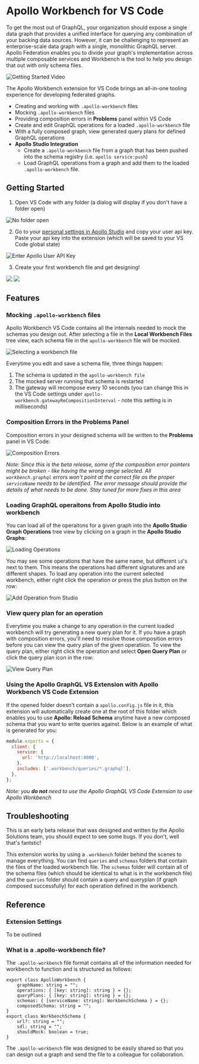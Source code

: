 # Apollo Workbench for VS Code

To get the most out of GraphQL, your organization should expose a single data graph that provides a unified interface for querying any combination of your backing data sources. However, it can be challenging to represent an enterprise-scale data graph with a single, monolithic GraphQL server. Apollo Federation enables you to divide your graph's implementation across multiple composable services and Workbench is the tool to help you design that out with only schema files.

![Getting Started Video](https://storage.googleapis.com/apollo-workbench-vscode/workbench-vscode-getting-started.gif)

The Apollo Workbench extension for VS Code brings an all-in-one tooling experience for developing federated graphs.

- Creating and working with `.apollo-workbench` files
- Mocking `.apollo-workbench` files
- Providing composition errors in **Problems** panel within VS Code
- Create and edit GraphQL operations for a loaded `.apollo-workbench` file
- With a fully composed graph, view generated query plans for defined GraphQL operations
- **Apollo Studio Integration**
  - Create a `.apollo-workbench` file from a graph that has been pushed into the schema registry (i.e. `apollo service:push`)
  - Load GraphQL operations from a graph and add them to the loaded `.apollo-workbench` file.

## Getting Started

1. Open VS Code with any folder (a dialog will display if you don't have a folder open)

![No folder open](https://storage.googleapis.com/apollo-workbench-vscode/workbench-no-folder-open.png)

2. Go to your [personal settings in Apollo Studio](https://studio.apollographql.com/user-settings) and copy your user api key. Paste your api key into the extension (which will be saved to your VS Code global state)

![Enter Apollo User API Key](https://storage.googleapis.com/apollo-workbench-vscode/workbench-add-api-key.png)

3. Create your first workbench file and get designing!

![](https://storage.googleapis.com/apollo-workbench-vscode/workbench-new-graph.png)
![](https://storage.googleapis.com/apollo-workbench-vscode/workbench-new-from-studio-graph.png)

## Features

### Mocking `.apollo-workbench` files

Apollo Workbench VS Code contains all the internals needed to mock the schemas you design out. After selecting a file in the **Local Workbench Files** tree view, each schema file in the `apollo-workbench` file will be mocked.

![Selecting a workbench file](https://storage.googleapis.com/apollo-workbench-vscode/workbench-selecting-wbFile.png)

Everytime you edit and save a schema file, three things happen:

1. The schema is updated in the `apollo-workbench file`
2. The mocked server running that schema is restarted
3. The gateway will recompose every 10 seconds (you can change this in the VS Code settings under `apollo-workbench.gatewayReCompositionInterval` - note this setting is in milliseconds)

### Composition Errors in the Problems Panel

Composition errors in your designed schema will be written to the **Problems** panel in VS Code:

![Composition Errors](https://storage.googleapis.com/apollo-workbench-vscode/workbench-composition-errors.png)

_Note: Since this is the beta release, some of the composition error pointers might be broken - like having the wrong range selected. All `workbench.graphql` errors won't point at the correct file as the proper `serviceName` needs to be identified. The error message should provide the details of what needs to be done. Stay tuned for more fixes in this area_

### Loading GraphQL operaitons from Apollo Studio into workbench

You can load all of the operaitons for a given graph into the **Apollo Studio Graph Operations** tree view by clicking on a graph in the **Apollo Studio Graphs**:

![Loading Operations](https://storage.googleapis.com/apollo-workbench-vscode/workbench-loading-operations.gif)

You may see some operations that have the same name, but different `id`'s next to them. This means the operations had different signatures and are different shapes. To load any operation into the current selected workbench, either right click the operation or press the plus button on the row:

![Add Operation from Studio](https://storage.googleapis.com/apollo-workbench-vscode/workbench-add-operation-from-studio.png)

### View query plan for an operation

Everytime you make a change to any operation in the current loaded workbench will try generating a new query plan for it. If you have a graph with composition errors, you'll need to resolve those composition errors before you can view the query plan of the given operatiion. To view the query plan, either right click the operation and select **Open Query Plan** or click the query plan icon in the row:

![View Query Plan](https://storage.googleapis.com/apollo-workbench-vscode/workbench-view-query-plan.png)

### Using the Apollo GraphQL VS Extension with Apollo Workbench VS Code Extension

If the opened folder doesn't contain a `apollo.config.js` file in it, this extension will automatically create one at the root of this folder which enables you to use **Apollo: Reload Schema** anytime have a new composed schema that you want to write queries against. Below is an example of what is generated for you:

```javascript
module.exports = {
  client: {
    service: {
      url: 'http://localhost:4000',
    },
    includes: ['.workbench/queries/*.graphql'],
  },
};
```

_Note: you **do not** need to use the Apollo GraphQL VS Code Extension to use Apollo Workbench_

## Troubleshooting

This is an early beta release that was designed and written by the Apollo Solutions team, you should expect to see some bugs. If you don't, well that's fantstic!

This extension works by using a `.workbench` folder behind the scenes to manage everything. You can find `queries` and `schemas` folders that contain the files of the loaded workbench file. The `schemas` folder will contain all of the schema files (which should be identical to what is in the workbench file) and the `queries` folder should contain a query and queryplan (if graph composed successfully) for each operation defined in the workbench.

## Reference

### Extension Settings

To be outlined

### What is a .apollo-workbench file?

The `.apollo-workbench` file format contains all of the information needed for workbench to function and is structured as follows:

```
export class ApolloWorkbench {
	graphName: string = "";
	operations: { [key: string]: string } = {};
	queryPlans: { [key: string]: string } = {};
	schemas: { [serviceName: string]: WorkbenchSchema } = {};
	composedSchema: string = "";
}
export class WorkbenchSchema {
	url?: string = "";
	sdl: string = "";
	shouldMock: boolean = true;
}
```

The `.apollo-workbench` file was designed to be easily shared so that you can design out a graph and send the file to a colleague for collaboration.
